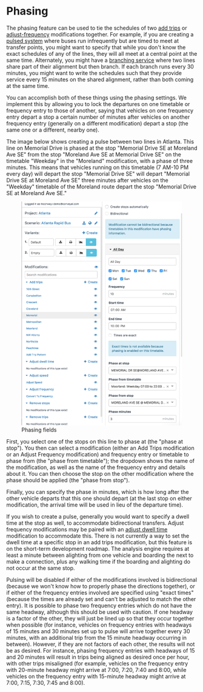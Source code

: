# Phasing

The phasing feature can be used to tie the schedules of two [add trips](modifications.html#add-trips) or
[adjust-frequency](modifications.html#adjust-frequency) modifications together. For example,
if you are creating a [pulsed system](http://humantransit.org/2010/11/basics-finding-your-pulse.html)
where buses run infrequently but are timed to meet at transfer points, you might want to specify that
while you don't know the exact schedules of any of the lines, they will all meet at a central point
at the same time. Alternately, you might have a [branching service](http://humantransit.org/2011/02/basics-branching-or-how-transit-is-like-a-river.html)
where two lines share part of their alignment but then branch. If each branch runs every 30 minutes,
you might want to write the schedules such that they provide service every 15 minutes on the shared
alignment, rather than both coming at the same time.

You can accomplish both of these things using the phasing settings. We implement this by allowing
you to lock the departures on one timetable or frequency entry to those of another, saying that vehicles
on one frequency entry depart a stop a certain number of minutes after vehicles on another frequency
entry (generally on a different modification) depart a stop (the same one or a different, nearby one).

The image below shows creating a pulse between two lines in Atlanta. This line on Memorial
Drive is phased at the stop "Memorial Drive SE at Moreland Ave SE" from the stop "Moreland Ave SE at Memorial Drive SE"
on the timetable "Weekday" in the
"Moreland" modification, with a phase of three minutes. This means that vehicles running on this timetable
(7 AM-10 PM every day) will depart the stop "Memorial Drive SE" will depart "Memorial Drive SE at Moreland Ave SE"
three minutes after vehicles on the "Weekday" timetable of the Moreland route depart the stop
"Memorial Drive SE at Moreland Ave SE."

<figure>
  <img src="../img/phase.png" alt="Phasing a route in Atlanta, Georgia, USA"/>
  <figcaption>Phasing fields</figcaption>
</figure>

First, you select one of the stops
on this line to phase at (the "phase at stop"). You then can select a modification (either an Add Trips modification or an
Adjust Frequency modification) and frequency entry or timetable to phase from (the "phase from timetable");
the dropdown shows the name of the modification, as well as the name of the frequency entry and details
about it. You can then choose the stop on the other modification where the phase should be applied (the "phase from stop").

Finally, you can specify the phase in minutes, which is how long after the other vehicle departs
that this one should depart (at the last stop on either modification, the arrival time will be used
in lieu of the departure time).

If you wish to create a pulse, generally you would want to specify a dwell time at the stop as well,
to accommodate bidirectional transfers. Adjust frequency modifications may be paired with an [adjust dwell time](modifications.html#adjust-dwell-time)
modification to accommodate this. There is not currently a way to set the dwell time at a specific
stop in an add trips modification, but this feature is on the short-term development roadmap. The analysis
engine requires at least a minute between alighting from one vehicle and boarding the next to make a connection,
plus any walking time if the boarding and alighting do not occur at the same stop.

Pulsing will be disabled if either of the modifications involved is bidirectional (because we won't know
how to properly phase the directions together), or if either of the frequency entries involved are
specified using "exact times" (because the times are already set and can't be adjusted to match the other entry).
It is possible to phase two frequency entries which do not have the same headway, although this should
be used with caution. If one headway is a factor of the other, they will just be lined up so that
they occur together when possible (for instance, vehicles on frequency entries with headways of 15 minutes and 30 minutes set up to pulse will arrive together every 30 minutes, with an additional trip from the 15 minute headway occurring in between).
However, if they are not factors of each other, the results will not be as desired. For instance,
phasing frequency entries with headways of 15 and 20 minutes will result in trips being aligned as desired
once per hour, with other trips misaligned (for example, vehicles on the frequency entry with 20-minute headway might arrive at 7:00, 7:20, 7:40 and 8:00, while vehicles on the frequency entry with 15-minute headway might arrive at 7:00, 7:15, 7:30, 7:45 and 8:00).
